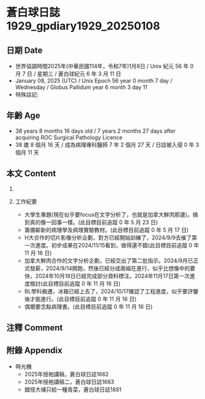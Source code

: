 [_metadata_:encoding]: - "utf-8"
[_metadata_:language]: - "zh-Hant-TW"
[_metadata_:fileformat]: - "markdown"
[_metadata_:MIME_type]: - "text/plain"
[_metadata_:markdown_version]: - "commonmark version 0.30"
[_metadata_:markdown_spec]: - "https://spec.commonmark.org/0.30/"

# 蒼白球日誌1929_gpdiary1929_20250108 #

## 日期 Date ##

* 世界協調時間2025年(中華民國114年，令和7年)1月8日 / Unix 紀元 56 年 0 月 7 日 / 星期三 / 蒼白球紀元 6 年 3 月 11 日
* January 08, 2025 (UTC) / Unix Epoch 56 year 0 month 7 day / Wednesday / Globus Pallidum year 6 month 3 day 11
* 特殊註記:

## 年齡 Age ##

* 38 years 8 months 16 days old / 7 years 2 months 27 days after acquiring ROC Surgical Pathology Licence
* 38 歲 8 個月 16 天 / 成為病理專科醫師 7 年 2 個月 27 天 / 日誌被入侵 0 年 3 個月 11 天

## 本文 Content ##

1. 

2. 工作紀要

    - 大學生專題(現在似乎要focus在文字分析了，也就是加拿大鮮肉那邊)。搞到真的像一回事一樣。(此目標目前追蹤 0 年 5 月 23 日)
    - 籌備嶄新的病理學及病理實驗教材。(此目標目前追蹤 0 年 5 月 17 日)
    - H大合作的切片影像分析企劃，對方已經開始訓練了，2024/9/9去催了第一次進度。初步成果在2024/11/15看到，做得還不錯(此目標目前追蹤 0 年 11 月 16 日)
    - 加拿大鮮肉合作的文字分析企劃，已經交出了第二批指示。2024/9月已正式發薪，2024/9/14開跑，然後已經分成兩組在進行，似乎比想像中的要快，2024年10月18日已經完成部分資料標注。2024年11月17日第一次進度檢討(此目標目前追蹤 0 年 11 月 16 日)
    - BL學科搬遷，冰箱已經上去了，2024/10/17確認了工程進度，似乎要評鑒後才能進行。(此目標目前追蹤 0 年 11 月 16 日)
    - 偶爾要念點病理書。(此目標目前追蹤 0 年 11 月 16 日)

## 注釋 Comment ##


## 附錄 Appendix ##

* 時光機
    - 2025年授袍講稿，蒼白球日誌1662
    - 2025年授袍講稿二，蒼白球日誌1663
    - 錯怪大埔只給一種青菜，蒼白球日誌1881
